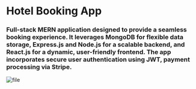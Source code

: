 # Hotel Booking App

### Full-stack MERN application designed to provide a seamless booking experience. It leverages MongoDB for flexible data storage, Express.js and Node.js for a scalable backend, and React.js for a dynamic, user-friendly frontend. The app incorporates secure user authentication using JWT, payment processing via Stripe.

![file](https://github.com/user-attachments/assets/87ed417e-5572-428e-981d-4e6728633185)



